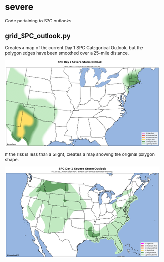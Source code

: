 # severe
Code pertaining to SPC outlooks.

## grid_SPC_outlook.py
Creates a map of the current Day 1 SPC Categorical Outlook, but the polygon edges have been smoothed over a 25-mile distance.

![SPC Outlook on 8 May 2020](spc/day1_grid_categorical.png)

If the risk is less than a Slight, creates a map showing the original polygon shape.

![SPC Outlook on 8 May 2020](spc/day1_categorical.png)
